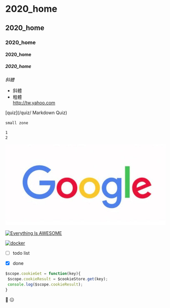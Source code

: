 # 2020_home
## 2020_home
### 2020_home
#### 2020_home
##### 2020_home
*斜體*

* 斜體 
* 粗體  
<http://tw.yahoo.com>

[quiz](/quiz/ Markdown Quiz)

`small zone`

```big zone
1
2
```
![Google](Googlelogo2015sd.jpg "google")

[![Everything Is AWESOME](https://img.youtube.com/vi/StTqXEQ2l-Y/0.jpg)](https://www.youtube.com/watch?v=StTqXEQ2l-Y "Everything Is AWESOME")

[![docker](https://img.youtube.com/vi/sSm2dRarhPo/0.jpg)](https://www.youtube.com/watch?v=sSm2dRarhPo)


+ [ ] todo list
+ [x] done


 ```js
$scope.cookieGet = function(key){
  $scope.cookieResult = $cookieStore.get(key);
  console.log($scope.cookieResult);
 }
```

:grimacing:  :expressionless:
